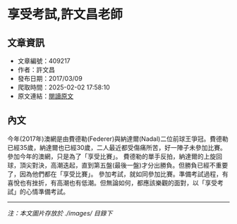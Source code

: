 # 享受考試,許文昌老師

## 文章資訊
- 文章編號：409217
- 作者：許文昌
- 發布日期：2017/03/09
- 爬取時間：2025-02-02 17:58:10
- 原文連結：[閱讀原文](https://real-estate.get.com.tw/Columns/detail.aspx?no=409217)

## 內文
今年(2017年)澳網是由費德勒(Federer)與納達爾(Nadal)二位前球王爭冠。費德勒已經35歲，納達爾也已經30歲，二人最近都受傷痛所苦，好一陣子未參加比賽。參加今年的澳網，只是為了「享受比賽」。
費德勒的單手反拍，納達爾的上旋回球，頂尖對決，高潮迭起，直到第五盤(最後一盤)才分出勝負。但勝負已經不重要了，因為他們都在「享受比賽」。
參加考試，就如同參加比賽。準備考試過程，有喜悅也有挫折，有高潮也有低潮。但無論如何，都應該樂觀的面對，以「享受考試」的心情準備考試。

---
*注：本文圖片存放於 ./images/ 目錄下*
